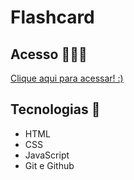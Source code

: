 # Flashcard
## Acesso 👨🏻‍💻
 [Clique aqui para acessar! :)]()

## Tecnologias 👾
- HTML
- CSS
- JavaScript
- Git e Github
